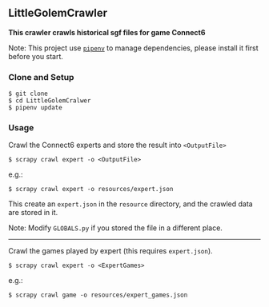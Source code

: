 ## LittleGolemCrawler
**This crawler crawls historical sgf files for game Connect6**

Note: This project use [`pipenv`]("https://github.com/pypa/pipenv") to manage dependencies, 
please install it first before you start. 

### Clone and Setup 
```shell
$ git clone 
$ cd LittleGolemCralwer
$ pipenv update
```

### Usage
Crawl the Connect6 experts and store the result into `<OutputFile>`
```
$ scrapy crawl expert -o <OutputFile>
```

e.g.:
```
$ scrapy crawl expert -o resources/expert.json
```
This create an `expert.json` in the `resource` directory, and the crawled data are stored in it.

Note: Modify `GLOBALS.py` if you stored the file in a different place.

---

Crawl the games played by expert (this requires `expert.json`).

```
$ scrapy crawl expert -o <ExpertGames>
```

e.g.:
```
$ scrapy crawl game -o resources/expert_games.json
```

 
